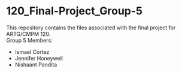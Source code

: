 # 120_Final-Project_Group-5
This repository contains the files associated with the final project for ARTG/CMPM 120.  
Group 5 Members:  
- Ismael Cortez
- Jennifer Honeywell
- Nishaant Pandita
